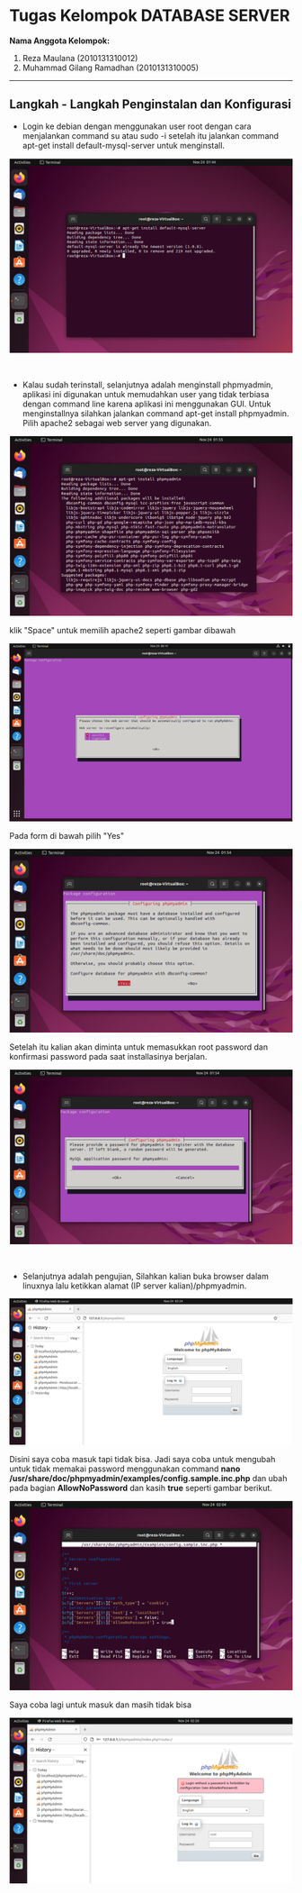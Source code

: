 # Tugas Kelompok DATABASE SERVER
**Nama Anggota Kelompok:**

1. Reza Maulana (2010131310012)
2. Muhammad Gilang Ramadhan (2010131310005)

---

## Langkah - Langkah Penginstalan dan Konfigurasi 

- Login ke debian dengan menggunakan user root dengan cara menjalankan command su atau sudo -i setelah itu jalankan command apt-get install default-mysql-server untuk menginstall.

![alt text](database1.png)

<br>

- Kalau sudah terinstall, selanjutnya adalah menginstall phpmyadmin, aplikasi ini digunakan untuk memudahkan user yang tidak terbiasa dengan command line karena aplikasi ini menggunakan GUI. Untuk menginstallnya silahkan jalankan command apt-get install phpmyadmin. Pilih apache2 sebagai web server yang digunakan.

![alt text](database2.png)

klik "Space" untuk memilih apache2 seperti gambar dibawah

![alt text](database3.png)

Pada form di bawah pilih "Yes"

![alt text](database4.png)

Setelah itu kalian akan diminta untuk memasukkan root password dan konfirmasi password pada saat installasinya berjalan.

![alt text](database5.png)

<br>

- Selanjutnya adalah pengujian, Silahkan kalian buka browser dalam linuxnya lalu ketikkan alamat (IP server kalian)/phpmyadmin.

![alt text](database6.png)

Disini saya coba masuk tapi tidak bisa. Jadi saya coba untuk mengubah untuk tidak memakai password menggunakan command **nano /usr/share/doc/phpmyadmin/examples/config.sample.inc.php** dan ubah pada bagian **AllowNoPassword** dan kasih **true** seperti gambar berikut.

![alt text](database7.png)

Saya coba lagi untuk masuk dan masih tidak bisa

![alt text](database8.png)